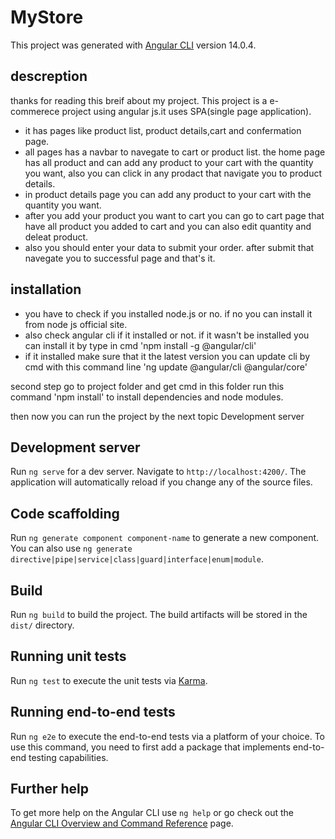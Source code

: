 # MyStore

This project was generated with [Angular CLI](https://github.com/angular/angular-cli) version 14.0.4.



## descreption

thanks for reading this breif about my project. This project is a e-commerece project using angular js.it uses SPA(single page application). 
* it has pages like product list, product details,cart and confermation page. 
* all pages has a navbar to navegate to cart or product list. the home page has all product and can add any product to your cart with the quantity you want, also you can click in any prodact that navigate you to product details. 
* in product details page you can add any product to your cart with the quantity you want. 
* after you add your product you want to cart you can go to cart page that have all product you added to cart and you can also edit quantity and deleat product. 
* also you should enter your data to submit your order. after submit that navegate you to successful page and that's it. 



## installation

* you have to check if you installed node.js or no. if no you can install it from node js official site.
* also check angular cli if it installed or not. if it wasn't be installed you can install it by type in cmd 'npm install -g @angular/cli'
* if it installed make sure that it the latest version you can update cli by cmd with this command line 'ng update @angular/cli @angular/core'

second step 
go to project folder and get cmd in this folder run this command 'npm install' to install dependencies and node modules.

then now you can run the project by the next topic Development server



## Development server

Run `ng serve` for a dev server. Navigate to `http://localhost:4200/`. The application will automatically reload if you change any of the source files.

## Code scaffolding

Run `ng generate component component-name` to generate a new component. You can also use `ng generate directive|pipe|service|class|guard|interface|enum|module`.

## Build

Run `ng build` to build the project. The build artifacts will be stored in the `dist/` directory.

## Running unit tests

Run `ng test` to execute the unit tests via [Karma](https://karma-runner.github.io).

## Running end-to-end tests

Run `ng e2e` to execute the end-to-end tests via a platform of your choice. To use this command, you need to first add a package that implements end-to-end testing capabilities.

## Further help

To get more help on the Angular CLI use `ng help` or go check out the [Angular CLI Overview and Command Reference](https://angular.io/cli) page.
